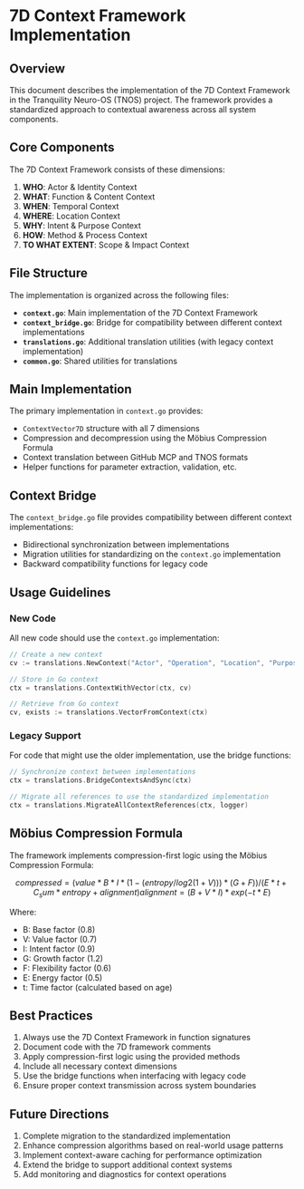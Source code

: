 # 7D Context Framework Implementation

## Overview
This document describes the implementation of the 7D Context Framework in the Tranquility Neuro-OS (TNOS) project. The framework provides a standardized approach to contextual awareness across all system components.

## Core Components
The 7D Context Framework consists of these dimensions:

1. **WHO**: Actor & Identity Context
2. **WHAT**: Function & Content Context
3. **WHEN**: Temporal Context
4. **WHERE**: Location Context
5. **WHY**: Intent & Purpose Context
6. **HOW**: Method & Process Context
7. **TO WHAT EXTENT**: Scope & Impact Context

## File Structure
The implementation is organized across the following files:

- **`context.go`**: Main implementation of the 7D Context Framework
- **`context_bridge.go`**: Bridge for compatibility between different context implementations
- **`translations.go`**: Additional translation utilities (with legacy context implementation)
- **`common.go`**: Shared utilities for translations

## Main Implementation
The primary implementation in `context.go` provides:

- `ContextVector7D` structure with all 7 dimensions
- Compression and decompression using the Möbius Compression Formula
- Context translation between GitHub MCP and TNOS formats
- Helper functions for parameter extraction, validation, etc.

## Context Bridge
The `context_bridge.go` file provides compatibility between different context implementations:

- Bidirectional synchronization between implementations
- Migration utilities for standardizing on the `context.go` implementation
- Backward compatibility functions for legacy code

## Usage Guidelines

### New Code
All new code should use the `context.go` implementation:

```go
// Create a new context
cv := translations.NewContext("Actor", "Operation", "Location", "Purpose", "Method", 1.0)

// Store in Go context
ctx = translations.ContextWithVector(ctx, cv)

// Retrieve from Go context
cv, exists := translations.VectorFromContext(ctx)
```

### Legacy Support
For code that might use the older implementation, use the bridge functions:

```go
// Synchronize context between implementations
ctx = translations.BridgeContextsAndSync(ctx)

// Migrate all references to use the standardized implementation
ctx = translations.MigrateAllContextReferences(ctx, logger)
```

## Möbius Compression Formula
The framework implements compression-first logic using the Möbius Compression Formula:

```math
compressed = (value * B * I * (1 - (entropy / log2(1 + V))) * (G + F))
/ (E * t + C_sum * entropy + alignment)

alignment = (B + V * I) * exp(-t * E)
```

Where:
- B: Base factor (0.8)
- V: Value factor (0.7)
- I: Intent factor (0.9)
- G: Growth factor (1.2)
- F: Flexibility factor (0.6)
- E: Energy factor (0.5)
- t: Time factor (calculated based on age)

## Best Practices

1. Always use the 7D Context Framework in function signatures
2. Document code with the 7D framework comments
3. Apply compression-first logic using the provided methods
4. Include all necessary context dimensions
5. Use the bridge functions when interfacing with legacy code
6. Ensure proper context transmission across system boundaries

## Future Directions

1. Complete migration to the standardized implementation
2. Enhance compression algorithms based on real-world usage patterns
3. Implement context-aware caching for performance optimization
4. Extend the bridge to support additional context systems
5. Add monitoring and diagnostics for context operations
